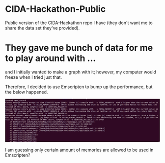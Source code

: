 # CIDA-Hackathon-Public
Public version of the CIDA-Hackathon repo I have (they don't want me to share the data set they've provided).

# They gave me bunch of data for me to play around with ...
and I initially wanted to make a graph with it; however,
my computer would freeze when I tried just that.

Therefore, I decided to use Emscripten to bump up the performance,
but the below happened.

![Image description](https://github.com/dlee67/CIDA-Hackathon-Public/blob/master/error.jpeg)

I am guessing only certain amount of memories are allowed to be used in Emscripten?